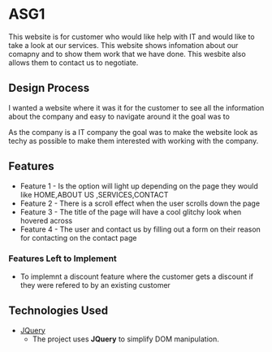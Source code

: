 # ASG1

This website is for customer who would like help with IT and would like to take a look at our services. This website shows infomation about our comapny and to show them work that we have done. This wesbite also allows them to contact us to negotiate.

 
## Design Process

I wanted a website where it was it for the customer to see all the information about the company and easy to navigate around it the goal was to 

As the company is a IT company the goal was to make the website look as techy as possible to make them interested with working with the company.


## Features

- Feature 1 -  Is the option will light up depending on the page they would like HOME,ABOUT US ,SERVICES,CONTACT
- Feature 2 - There is a scroll effect when the user scrolls down the page
- Feature 3 - The title of the page will have a cool glitchy look when hovered across
- Feature 4 - The user and contact us by filling out a form on their reason for contacting on the contact page




### Features Left to Implement
- To implemnt a discount feature where the customer gets a discount if they were refered to by an existing customer

## Technologies Used


- [JQuery](https://jquery.com)
    - The project uses **JQuery** to simplify DOM manipulation.



